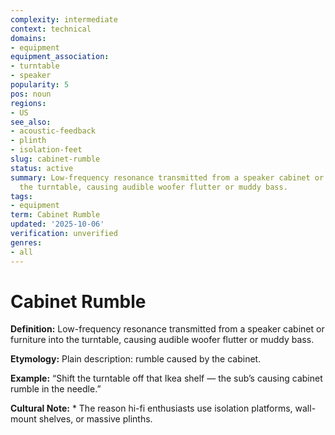 ```yaml
---
complexity: intermediate
context: technical
domains:
- equipment
equipment_association:
- turntable
- speaker
popularity: 5
pos: noun
regions:
- US
see_also:
- acoustic-feedback
- plinth
- isolation-feet
slug: cabinet-rumble
status: active
summary: Low-frequency resonance transmitted from a speaker cabinet or furniture into
  the turntable, causing audible woofer flutter or muddy bass.
tags:
- equipment
term: Cabinet Rumble
updated: '2025-10-06'
verification: unverified
genres:
- all
---
```


# Cabinet Rumble

**Definition:** Low-frequency resonance transmitted from a speaker cabinet or furniture into the turntable, causing audible woofer flutter or muddy bass.

**Etymology:** Plain description: rumble caused by the cabinet.

**Example:** “Shift the turntable off that Ikea shelf — the sub’s causing cabinet rumble in the needle.”

**Cultural Note:** * The reason hi-fi enthusiasts use isolation platforms, wall-mount shelves, or massive plinths.

